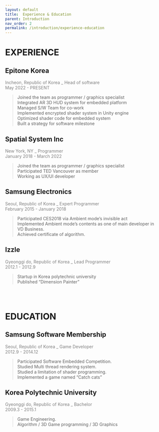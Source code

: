 ```yaml
---
layout: default
title:  Experience & Education
parent: Introduction
nav_order: 2
permalink: /introduction/experience-education
---
```

# <b> EXPERIENCE </b>

## <b> Epitone Korea </b>
<span style="color:gray;">Incheon, Republic of Korea _ Head of software</span><br>
<span style="color:gray;">May 2022 - PRESENT</span>

> Joined the team as programmer / graphics specialist <br>
> Integrated AR 3D HUD system for embedded platform <br>
> Managed S/W Team for co-work <br>
> Implemented encrypted shader system in Unity engine <br>
> Optimized shader code for embedded system <br>
> Built a strategy for software milestone <br>

## <b> Spatial System Inc </b>
<span style="color:gray;">New York, NY _ Programmer</span><br>
<span style="color:gray;">January 2018 - March 2022</span>

> Joined the team as programmer / graphics specialist  <br>
> Participated TED Vancouver as member <br>
> Working as UX/UI developer <br>

## <b> Samsung Electronics </b>
<span style="color:gray;">Seoul, Republic of Korea _ Expert Programmer</span><br>
<span style="color:gray;">February 2015 - January 2018</span>

> Participated CES2018 via Ambient mode’s invisible act  <br>
> Implemented Ambient mode’s contents as one of main developer in VD Business. <br>
> Achieved certificate of algorithm. <br>

## <b> Izzle </b>
<span style="color:gray;">Gyeonggi do, Republic of Korea _ Lead Programmer</span><br>
<span style="color:gray;">2012.1 - 2012.9</span>

> Startup in Korea polytechnic university <br>
> Published “Dimension Painter” <br>

<br><br>
# <b>EDUCATION</b>

## <b>Samsung Software Membership</b>
<span style="color:gray;">Seoul, Republic of Korea _ Game Developer</span><br>
<span style="color:gray;">2012.9 - 2014.12</span>

> Participated Software Embedded Competition. <br>
> Studied Multi thread rendering system. <br>
> Studied a limitation of shader programming. <br>
> Implemented a game named “Catch cats” <br>

## <b>Korea Polytechnic University</b>
<span style="color:gray;">Gyeonggi do, Republic of Korea _ Bachelor</span><br>
<span style="color:gray;">2009.3 - 2015.1</span>

> Game Engineering.  <br>
> Algorithm / 3D Game programming / 3D Graphics <br>